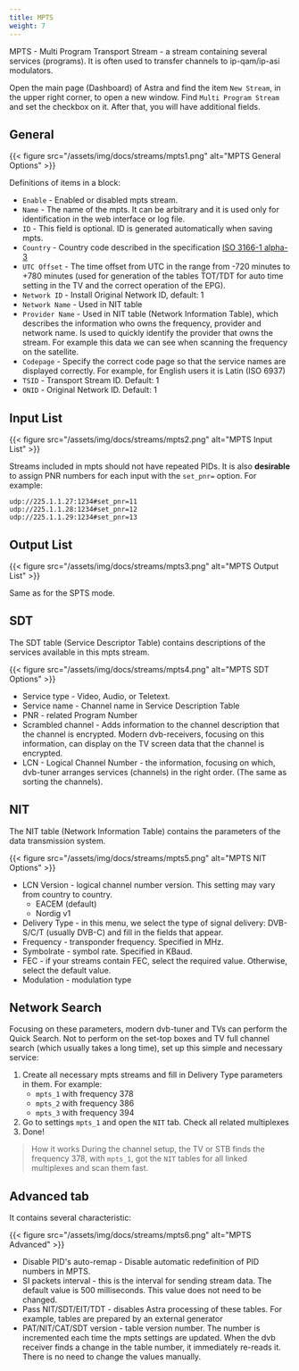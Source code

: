 ```yaml
---
title: MPTS
weight: 7
---
```


MPTS - Multi Program Transport Stream - a stream containing several services (programs).
It is often used to transfer channels to ip-qam/ip-asi modulators.

Open the main page (Dashboard) of Astra and find the item `New Stream`,
in the upper right corner, to open a new window. Find `Multi Program Stream` and set the checkbox on it.
After that, you will have additional fields.

## General

{{< figure src="/assets/img/docs/streams/mpts1.png" alt="MPTS General Options" >}}

Definitions of items in a block:

- `Enable` - Enabled or disabled mpts stream.
- `Name` - The name of the mpts. It can be arbitrary and it is used only for identification in the web interface or log file.
- `ID` - This field is optional. ID is generated automatically when saving mpts.
- `Country` - Country code described in the specification [ISO 3166-1 alpha-3](https://en.wikipedia.org/wiki/ISO_3166-1_alpha-3)
- `UTC Offset` - The time offset from UTC in the range from -720 minutes to +780 minutes (used for generation of the tables TOT/TDT for auto time setting in the TV and the correct operation of the EPG).
- `Network ID` - Install Original Network ID, default: 1
- `Network Name` - Used in NIT table
- `Provider Name` - Used in NIT table (Network Information Table), which describes the information who owns the frequency, provider and network name. Is used to quickly identify the provider that owns the stream. For example this data we can see when scanning the frequency on the satellite.
- `Codepage` - Specify the correct code page so that the service names are displayed correctly. For example, for English users it is Latin (ISO 6937)
- `TSID` - Transport Stream ID. Default: 1
- `ONID` - Original Network ID. Default: 1

## Input List

{{< figure src="/assets/img/docs/streams/mpts2.png" alt="MPTS Input List" >}}

Streams included in mpts should not have repeated PIDs. It is also **desirable** to assign
PNR numbers for each input with the `set_pnr=` option. For example:

```
udp://225.1.1.27:1234#set_pnr=11
udp://225.1.1.28:1234#set_pnr=12
udp://225.1.1.29:1234#set_pnr=13
```

## Output List

{{< figure src="/assets/img/docs/streams/mpts3.png" alt="MPTS Output List" >}}

Same as for the SPTS mode.

## SDT

The SDT table (Service Descriptor Table) contains descriptions of the services available in this mpts stream.

{{< figure src="/assets/img/docs/streams/mpts4.png" alt="MPTS SDT Options" >}}

- Service type - Video, Audio, or Teletext.
- Service name - Channel name in Service Description Table
- PNR - related Program Number
- Scrambled channel - Adds information to the channel description that the channel is encrypted. Modern dvb-receivers, focusing on this information, can display on the TV screen data that the channel is encrypted.
- LCN - Logical Channel Number - the information, focusing on which, dvb-tuner arranges services (channels) in the right order. (The same as sorting the channels).

## NIT

The NIT table (Network Information Table) contains the parameters of the data transmission system.

{{< figure src="/assets/img/docs/streams/mpts5.png" alt="MPTS NIT Options" >}}

- LCN Version - logical channel number version. This setting may vary from country to country.
    - EACEM (default)
    - Nordig v1
- Delivery Type - in this menu, we select the type of signal delivery: DVB-S/C/T (usually DVB-C) and fill in the fields that appear.
- Frequency - transponder frequency. Specified in MHz.
- Symbolrate - symbol rate. Specified in KBaud.
- FEC - if your streams contain FEC, select the required value. Otherwise, select the default value.
- Modulation - modulation type

## Network Search

Focusing on these parameters, modern dvb-tuner and TVs can perform the Quick Search.
Not to perform on the set-top boxes and TV full channel search (which usually takes a long time), set up this simple and necessary service:

1. Create all necessary mpts streams and fill in Delivery Type parameters in them. For example:
    - `mpts_1` with frequency 378
    - `mpts_2` with frequency 386
    - `mpts_3` with frequency 394
2. Go to settings `mpts_1` and open the `NIT` tab. Check all related multiplexes
3. Done!

> How it works
> During the channel setup, the TV or STB finds the frequency 378,
> with `mpts_1`, got the `NIT` tables for all linked multiplexes and scan them fast.

## Advanced tab

It contains several characteristic:

{{< figure src="/assets/img/docs/streams/mpts6.png" alt="MPTS Advanced" >}}

- Disable PID's auto-remap - Disable automatic redefinition of PID numbers in MPTS.
- SI packets interval - this is the interval for sending stream data. The default value is 500 milliseconds. This value does not need to be changed.
- Pass NIT/SDT/EIT/TDT - disables Astra processing of these tables. For example, tables are prepared by an external generator
- PAT/NIT/CAT/SDT version - table version number. The number is incremented each time the mpts settings are updated. When the dvb receiver finds a change in the table number, it immediately re-reads it. There is no need to change the values manually.
